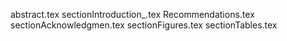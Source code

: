abstract.tex
sectionIntroduction_.tex
Recommendations.tex
sectionAcknowledgmen.tex
sectionFigures.tex
sectionTables.tex
